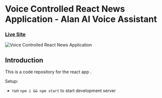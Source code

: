 # Voice Controlled React News Application - Alan AI Voice Assistant

### [Live Site](https://alan-news-app.netlify.app/)

![Voice Controlled React News Application](https://i.ibb.co/SVyK6Nh/Screenshot-2020-08-03-at-21-24-23.png)

## Introduction
This is a code repository for the react app .

Setup:
- run ```npm i && npm start``` to start development server
